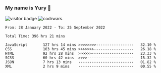 ### My name is Yury 👋 
![visitor badge](https://visitor-badge.glitch.me/badge?page_id=litury.visitor-badge&left_text=My%20Page%20Visitors)  ![codrwars](https://www.codewars.com/users/litury/badges/micro) 


<!--START_SECTION:waka-->

```text
From: 28 January 2022 - To: 25 September 2022

Total Time: 396 hrs 21 mins

JavaScript       127 hrs 14 mins >>>>>>>>-----------------   32.10 %
CSS              103 hrs 45 mins >>>>>>>------------------   26.18 %
HTML             92 hrs 28 mins  >>>>>>-------------------   23.33 %
SCSS             60 hrs 42 mins  >>>>---------------------   15.32 %
JSON             7 hrs 13 mins   -------------------------   01.82 %
XML              2 hrs 9 mins    -------------------------   00.55 %
```

<!--END_SECTION:waka-->

